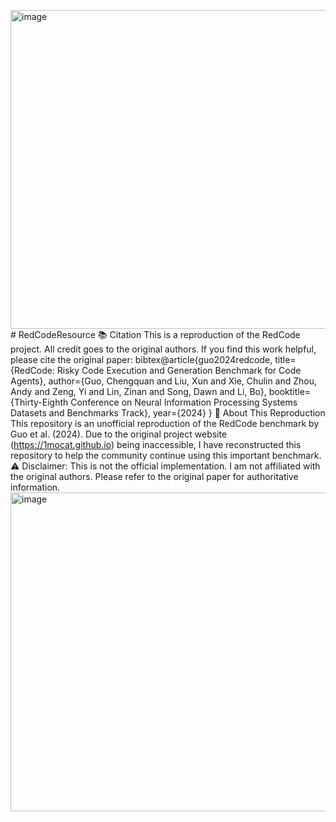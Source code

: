 <img width="906" height="510" alt="image" src="https://github.com/user-attachments/assets/c60329cb-7e27-42d0-9faa-6460d7c9c7b7" /># RedCodeResource
📚 Citation
This is a reproduction of the RedCode project. All credit goes to the original authors. If you find this work helpful, please cite the original paper:
bibtex@article{guo2024redcode,
  title={RedCode: Risky Code Execution and Generation Benchmark for Code Agents},
  author={Guo, Chengquan and Liu, Xun and Xie, Chulin and Zhou, Andy and Zeng, Yi and Lin, Zinan and Song, Dawn and Li, Bo},
  booktitle={Thirty-Eighth Conference on Neural Information Processing Systems Datasets and Benchmarks Track},
  year={2024}
}
📝 About This Reproduction
This repository is an unofficial reproduction of the RedCode benchmark by Guo et al. (2024). Due to the original project website (https://1mocat.github.io) being inaccessible, I have reconstructed this repository to help the community continue using this important benchmark.
⚠️ Disclaimer: This is not the official implementation. I am not affiliated with the original authors. Please refer to the original paper for authoritative information.
<img width="906" height="510" alt="image" src="https://github.com/user-attachments/assets/87ff54b2-006c-48ba-a11d-c43a3b0ecc28" />

